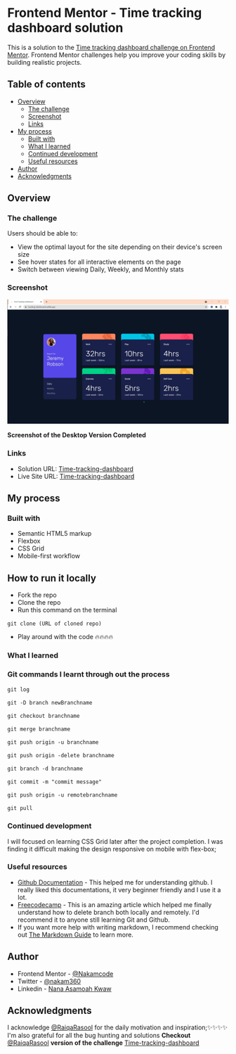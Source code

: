 # Frontend Mentor - Time tracking dashboard solution

This is a solution to the [Time tracking dashboard challenge on Frontend Mentor](https://www.frontendmentor.io/challenges/time-tracking-dashboard-UIQ7167Jw). Frontend Mentor challenges help you improve your coding skills by building realistic projects. 

## Table of contents

- [Overview](#overview)
  - [The challenge](#the-challenge)
  - [Screenshot](#screenshot)
  - [Links](#links)
- [My process](#my-process)
  - [Built with](#built-with)
  - [What I learned](#what-i-learned)
  - [Continued development](#continued-development)
  - [Useful resources](#useful-resources)
- [Author](#author)
- [Acknowledgments](#acknowledgments)


## Overview

### The challenge

Users should be able to:

- View the optimal layout for the site depending on their device's screen size
- See hover states for all interactive elements on the page
- Switch between viewing Daily, Weekly, and Monthly stats

### Screenshot

![Screenshot of the Desktop Version Completed](./images/Screenshot.png)

**Screenshot of the Desktop Version Completed**

### Links

- Solution URL: [Time-tracking-dashboard](https://tracking-dashboard.netlify.app/)
- Live Site URL: [Time-tracking-dashboard](https://tracking-dashboard.netlify.app/)

## My process

### Built with

- Semantic HTML5 markup
- Flexbox
- CSS Grid
- Mobile-first workflow

## How to  run it locally
- Fork the repo
- Clone the repo
- Run this command on the terminal
```git
git clone (URL of cloned repo)
```
- Play around with the code 🔥🔥🔥🔥


### What I learned

### Git commands I learnt through out the process

```git
git log
```
```git
git -D branch newBranchname
```
```git
git checkout branchname
```
```git
git merge branchname
```
```git
git push origin -u branchname
```
```git
git push origin -delete branchname
```
```git
git branch -d branchname
```
```git
git commit -m "commit message"
```
```git
git push origin -u remotebranchname
```
```git
git pull
```

### Continued development

I will focused on learning CSS Grid later after the project completion. I was finding it difficult making the design responsive on mobile with flex-box;


### Useful resources

- [Github Documentation](https://docs.github.com/en) - This helped me for understanding github. I really liked this documentations, it very beginner friendly and I use it a lot.
- [Freecodecamp](https://www.freecodecamp.org/news/how-to-delete-a-git-branch-both-locally-and-remotely/) - This is an amazing article which helped me finally understand how to delete branch both locally and remotely. I'd recommend it to anyone still learning Git and Github.
- If you want more help with writing markdown, I recommend checking out [The Markdown Guide](https://www.markdownguide.org/) to learn more.



## Author

- Frontend Mentor - [@Nakamcode](https://www.frontendmentor.io/profile/Nakamcode)
- Twitter - [@nakam360](https://www.twitter.com/nakam360)
- Linkedin - [Nana Asamoah Kwaw](https://www.linkedin.com/in/nana-asamoah-kwaw-09a27b212)


## Acknowledgments

I acknowledge [@RaiqaRasool](https://github.com/RaiqaRasool) for the daily motivation and inspiration;✨✨✨✨ I'm also grateful for all the bug hunting and solutions
**Checkout** [@RaiqaRasool](https://github.com/RaiqaRasool) **version of the challenge**  [Time-tracking-dashboard](https://raiqarasool.github.io/Time-Tracking-Dashboard/)
